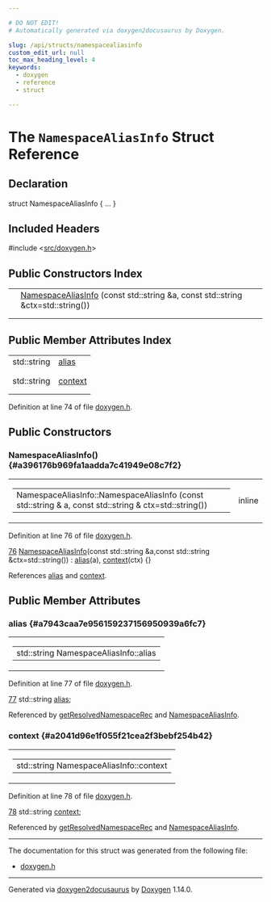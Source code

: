 ```yaml
---

# DO NOT EDIT!
# Automatically generated via doxygen2docusaurus by Doxygen.

slug: /api/structs/namespacealiasinfo
custom_edit_url: null
toc_max_heading_level: 4
keywords:
  - doxygen
  - reference
  - struct

---
```


<div class="doxyPage">

# The `NamespaceAliasInfo` Struct Reference



## Declaration

<div class="doxyDeclaration">
struct NamespaceAliasInfo { ... }
</div>

## Included Headers

<div class="doxyIncludesList">#include &lt;<a href="/web-doxygen/docs/api/files/src/doxygen-h">src/doxygen.h</a>&gt;
</div>

## Public Constructors Index

<table class="doxyMembersIndex">

<tr class="doxyMemberIndexItem">
<td class="doxyMemberIndexItemType" align="left" valign="top"></td>
<td class="doxyMemberIndexItemName" align="left" valign="top"><a href="#a396176b969fa1aadda7c41949e08c7f2">NamespaceAliasInfo</a> (const std::string &amp;a, const std::string &amp;ctx=std::string())</td>
</tr>
<tr class="doxyMemberIndexDescription">
<td class="doxyMemberIndexDescriptionLeft"></td>
<td class="doxyMemberIndexDescriptionRight">
</td>
</tr>
<tr class="doxyMemberIndexSeparator">
<td class="doxyMemberIndexSeparator" colspan="2"></td>
</tr>

</table>

## Public Member Attributes Index

<table class="doxyMembersIndex">

<tr class="doxyMemberIndexItem">
<td class="doxyMemberIndexItemType" align="left" valign="top">std::string</td>
<td class="doxyMemberIndexItemName" align="left" valign="top"><a href="#a7943caa7e956159237156950939a6fc7">alias</a></td>
</tr>
<tr class="doxyMemberIndexDescription">
<td class="doxyMemberIndexDescriptionLeft"></td>
<td class="doxyMemberIndexDescriptionRight">
</td>
</tr>
<tr class="doxyMemberIndexSeparator">
<td class="doxyMemberIndexSeparator" colspan="2"></td>
</tr>

<tr class="doxyMemberIndexItem">
<td class="doxyMemberIndexItemType" align="left" valign="top">std::string</td>
<td class="doxyMemberIndexItemName" align="left" valign="top"><a href="#a2041d96e1f055f21cea2f3bebf254b42">context</a></td>
</tr>
<tr class="doxyMemberIndexDescription">
<td class="doxyMemberIndexDescriptionLeft"></td>
<td class="doxyMemberIndexDescriptionRight">
</td>
</tr>
<tr class="doxyMemberIndexSeparator">
<td class="doxyMemberIndexSeparator" colspan="2"></td>
</tr>

</table>


<p>Definition at line 74 of file <a href="/web-doxygen/docs/api/files/src/doxygen-h">doxygen.h</a>.</p>


<div class="doxySectionDef">

## Public Constructors

### NamespaceAliasInfo() {#a396176b969fa1aadda7c41949e08c7f2}

<div class="doxyMemberItem">
<div class="doxyMemberProto">
<table class="doxyMemberLabels">
<tr class="doxyMemberLabels">
<td class="doxyMemberLabelsLeft">
<table class="doxyMemberName">
<tr>
<td class="doxyMemberName">NamespaceAliasInfo::NamespaceAliasInfo (const std::string &amp; a, const std::string &amp; ctx=std::string())</td>
</tr>
</table>
</td>
<td class="doxyMemberLabelsRight">
<span class="doxyMemberLabels">
<span class="doxyMemberLabel inline">inline</span>
</span>
</td>
</tr>
</table>
</div>
<div class="doxyMemberDoc">



<p>Definition at line 76 of file <a href="/web-doxygen/docs/api/files/src/doxygen-h">doxygen.h</a>.</p>


<div class="doxyProgramListing">

<div class="doxyCodeLine"><span class="doxyLineNumber"><a href="#a396176b969fa1aadda7c41949e08c7f2">76</a></span><span class="doxyLineContent"><span class="doxyHighlight">  <a href="#a396176b969fa1aadda7c41949e08c7f2">NamespaceAliasInfo</a>(</span><span class="doxyHighlightKeyword">const</span><span class="doxyHighlight"> std::string &amp;a,</span><span class="doxyHighlightKeyword">const</span><span class="doxyHighlight"> std::string &amp;ctx=std::string()) : <a href="#a7943caa7e956159237156950939a6fc7">alias</a>(a), <a href="#a2041d96e1f055f21cea2f3bebf254b42">context</a>(ctx) {}</span></span></div>

</div>


<p>References <a href="#a7943caa7e956159237156950939a6fc7">alias</a> and <a href="#a2041d96e1f055f21cea2f3bebf254b42">context</a>.</p>

</div>
</div>

</div>

<div class="doxySectionDef">

## Public Member Attributes

### alias {#a7943caa7e956159237156950939a6fc7}

<div class="doxyMemberItem">
<div class="doxyMemberProto">
<table class="doxyMemberLabels">
<tr class="doxyMemberLabels">
<td class="doxyMemberLabelsLeft">
<table class="doxyMemberName">
<tr>
<td class="doxyMemberName">std::string NamespaceAliasInfo::alias</td>
</tr>
</table>
</td>
</tr>
</table>
</div>
<div class="doxyMemberDoc">



<p>Definition at line 77 of file <a href="/web-doxygen/docs/api/files/src/doxygen-h">doxygen.h</a>.</p>


<div class="doxyProgramListing">

<div class="doxyCodeLine"><span class="doxyLineNumber"><a href="#a7943caa7e956159237156950939a6fc7">77</a></span><span class="doxyLineContent"><span class="doxyHighlight">  std::string <a href="#a7943caa7e956159237156950939a6fc7">alias</a>;</span></span></div>

</div>


<p>Referenced by <a href="/web-doxygen/docs/api/files/src/namespacedef-cpp/#a5651f6ae6e0fe13853fa30bfd52d07a4">getResolvedNamespaceRec</a> and <a href="#a396176b969fa1aadda7c41949e08c7f2">NamespaceAliasInfo</a>.</p>

</div>
</div>

### context {#a2041d96e1f055f21cea2f3bebf254b42}

<div class="doxyMemberItem">
<div class="doxyMemberProto">
<table class="doxyMemberLabels">
<tr class="doxyMemberLabels">
<td class="doxyMemberLabelsLeft">
<table class="doxyMemberName">
<tr>
<td class="doxyMemberName">std::string NamespaceAliasInfo::context</td>
</tr>
</table>
</td>
</tr>
</table>
</div>
<div class="doxyMemberDoc">



<p>Definition at line 78 of file <a href="/web-doxygen/docs/api/files/src/doxygen-h">doxygen.h</a>.</p>


<div class="doxyProgramListing">

<div class="doxyCodeLine"><span class="doxyLineNumber"><a href="#a2041d96e1f055f21cea2f3bebf254b42">78</a></span><span class="doxyLineContent"><span class="doxyHighlight">  std::string <a href="#a2041d96e1f055f21cea2f3bebf254b42">context</a>;</span></span></div>

</div>


<p>Referenced by <a href="/web-doxygen/docs/api/files/src/namespacedef-cpp/#a5651f6ae6e0fe13853fa30bfd52d07a4">getResolvedNamespaceRec</a> and <a href="#a396176b969fa1aadda7c41949e08c7f2">NamespaceAliasInfo</a>.</p>

</div>
</div>

</div>

<hr/>

The documentation for this struct was generated from the following file:

<ul>
<li><a href="/web-doxygen/docs/api/files/src/doxygen-h">doxygen.h</a></li>
</ul>

<hr/>

<p class="doxyGeneratedBy">Generated via <a href="https://github.com/xpack/doxygen2docusaurus">doxygen2docusaurus</a> by <a href="https://www.doxygen.nl">Doxygen</a> 1.14.0.</p>

</div>
